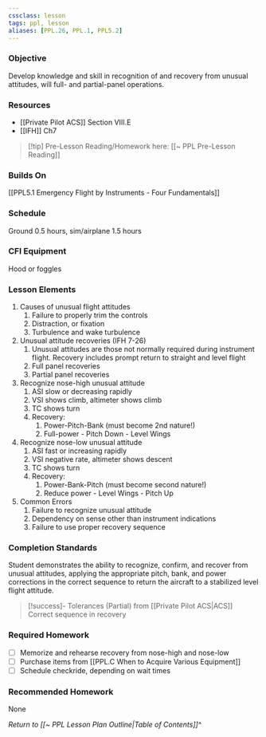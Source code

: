 ```yaml
---
cssclass: lesson
tags: ppl, lesson
aliases: [PPL.26, PPL.1, PPL5.2]
---
```

### Objective
Develop knowledge and skill in recognition of and recovery from unusual attitudes, will full- and partial-panel operations.

### Resources
- [[Private Pilot ACS]] Section VIII.E
- [[IFH]] Ch7

> [!tip] Pre-Lesson Reading/Homework here: [[~ PPL Pre-Lesson Reading]]

### Builds On
[[PPL5.1 Emergency Flight by Instruments - Four Fundamentals]]

### Schedule
Ground 0.5 hours, sim/airplane 1.5 hours

### CFI Equipment
Hood or foggles

### Lesson Elements
1. Causes of unusual flight attitudes
	1. Failure to properly trim the controls
	2. Distraction, or fixation
	3. Turbulence and wake turbulence
2. Unusual attitude recoveries (IFH 7-26)
	1. Unusual attitudes are those not normally required during instrument flight. Recovery includes prompt return to straight and level flight
	2. Full panel recoveries
	3. Partial panel recoveries
3. Recognize nose-high unusual attitude
	1. ASI slow or decreasing rapidly
	2. VSI shows climb, altimeter shows climb
	3. TC shows turn
	4. Recovery:
		1. Power-Pitch-Bank (must become 2nd nature!)
		2. Full-power - Pitch Down - Level Wings
4. Recognize nose-low unusual attitude
	1. ASI fast or increasing rapidly
	2. VSI negative rate, altimeter shows descent
	3. TC shows turn
	4. Recovery:
		1. Power-Bank-Pitch (must become second nature!)
		2. Reduce power - Level Wings - Pitch Up
5. Common Errors
	1. Failure to recognize unusual attitude
	2. Dependency on sense other than instrument indications
	3. Failure to use proper recovery sequence

### Completion Standards
Student demonstrates the ability to recognize, confirm, and recover from unusual attitudes, applying the appropriate pitch, bank, and power corrections in the correct sequence to return the aircraft to a stabilized level flight attitude.

> [!success]- Tolerances (Partial) from [[Private Pilot ACS|ACS]]
> Correct sequence in recovery

### Required Homework
- [ ] Memorize and rehearse recovery from nose-high and nose-low
- [ ] Purchase items from [[PPL.C When to Acquire Various Equipment]]
- [ ] Schedule checkride, depending on wait times

### Recommended Homework
None

*Return to [[~ PPL Lesson Plan Outline|Table of Contents]]^*